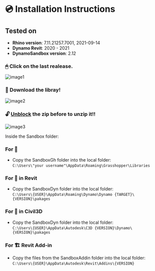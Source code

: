 # 💿 Installation Instructions

## Tested on
* **Rhino version**: 7.11.21257.7001, 2021-09-14
* **Dynamo Revit**: 2020 - 2021
* **DynamoSandbox version**: 2.12

### 🖱 Click on the last realease.
![image1](https://user-images.githubusercontent.com/57708659/146117683-950c3efc-505d-4016-bafc-e02292afd0c6.png)
### 📩 Download the libray!
![image2](https://user-images.githubusercontent.com/57708659/146117649-a6315d1d-fc3d-4bcc-bcaf-8940ad8fcd1f.png)
### 🔓 [Unblock](https://winaero.com/how-to-unblock-files-downloaded-from-internet-in-windows-10/) the zip before to unzip it!!
![image3](https://user-images.githubusercontent.com/57708659/146117853-a4944e6b-21c1-404a-9af9-15d575cb7951.png)

Inside the Sandbox folder: <br/>
### For 🦗
* Copy the SandboxGh folder into the local folder:<br/> 
``C:\Users\"your username"\AppData\Roaming\Grasshopper\Libraries``
### For 🧨 in Revit
* Copy the SandboxDyn folder into the local folder:<br/>
``C:\Users\{USER}\AppData\Roaming\Dynamo\Dynamo {TARGET}\{VERSION}\pakages``
### For 🧨 in Civil3D
* Copy the SandboxDyn folder into the local folder:<br/>
``C:\Users\{USER}\AppData\Autodesk\C3D {VERSION}\Dynamo\{VERSION}\pakages``
### For 🏗️ Revit Add-in
* Copy the files from the SandboxAddin folder into the local folder:<br/>
``C:\Users\{USER}\AppData\Autodesk\Revit\Addins\{VERSION}``
